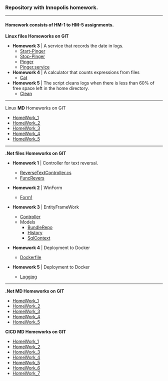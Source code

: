 ### Repository with __Innopolis__ homework.
___

#### Homework consists of HM-1 to HM-5 assignments.

**Linux files Homeworks on GIT**

* __Homework 3__ | A service that records the date in logs.
  * [Start-Pinger](https://github.com/AyuBBlack/Devops/blob/main/Linux/start-pinger.sh)
  * [Stop-Pinger](https://github.com/AyuBBlack/Devops/blob/main/Linux/stop-pinger.sh)
  * [Pinger](https://github.com/AyuBBlack/Devops/blob/main/Linux/pinger.sh)
  * [Pinger.service](https://github.com/AyuBBlack/Devops/blob/main/Linux/pinger.service)
* __Homework 4__ | A calculator that counts expressions from files
  * [Cat](https://github.com/AyuBBlack/Devops/blob/main/Linux/cat.sh)
* __Homework 5__ | The script cleans logs when there is less than 60% of free space left in the home directory.
  * [Clean](https://github.com/AyuBBlack/Devops/blob/main/Linux/clean.sh)

___

Linux **MD** Homeworks on GIT

* [HomeWork_1](https://github.com/AyuBBlack/Devops/blob/main/Linux/HomeWorks/HM_1.md)
* [HomeWork_2](https://github.com/AyuBBlack/Devops/blob/main/Linux/HomeWorks/HM_2.md)
* [HomeWork_3](https://github.com/AyuBBlack/Devops/blob/main/Linux/HomeWorks/HM_3.md)
* [HomeWork_4](https://github.com/AyuBBlack/Devops/blob/main/Linux/HomeWorks/HM_4.md)
* [HomeWork_5](https://github.com/AyuBBlack/Devops/blob/main/Linux/HomeWorks/HM_5.md)

___

**.Net files Homeworks on GIT**
* __Homework 1__ | Controller for text reversal.
  * [ReverseTextController.cs](https://github.com/AyuBBlack/Devops/blob/main/DotNet/ReverseTextApi/ReverseTextApi/Controllers/ReverseTextController.cs)
  * [FuncRevers](https://github.com/AyuBBlack/Devops/blob/main/DotNet/ReverseTextApi/ReverseTextApi/Models/FuncRevers.cs)

* __Homework 2__ | WinForm
  * [Form1](https://github.com/AyuBBlack/Devops/blob/main/DotNet/WinFormsApp/WinFormsApp/Form1.cs)

* __Homework 3__ | EntityFrameWork
  * [Controller](https://github.com/AyuBBlack/Devops/blob/main/DotNet/SqlBundle/SqlBundle/Controllers/BundleRun.cs)
  * Models
    * [BundleRepo](https://github.com/AyuBBlack/Devops/blob/main/DotNet/SqlBundle/SqlBundle/Models/BundleRepo.cs)
    * [History](https://github.com/AyuBBlack/Devops/blob/main/DotNet/SqlBundle/SqlBundle/Models/History.cs)  
    * [SqlContext](https://github.com/AyuBBlack/Devops/blob/main/DotNet/SqlBundle/SqlBundle/Models/SqlContext.cs)  
* __Homework 4__ | Deployment to Docker
  * [Dockerfile](https://github.com/AyuBBlack/Devops/blob/main/DotNet/SqlBundle_Docker/SqlBundle/Dockerfile)

* __Homework 5__ | Deployment to Docker
  * [Logging](https://github.com/AyuBBlack/Devops/tree/main/DotNet/SqlBundle_Custom_Logger/SqlBundle/Logging)
___

**.Net **MD** Homeworks on GIT**

* [HomeWork_1](https://github.com/AyuBBlack/Devops/blob/main/DotNet/HomeWorks/HW_1.md)
* [HomeWork_2](https://github.com/AyuBBlack/Devops/blob/main/DotNet/HomeWorks/HW_2.md)
* [HomeWork_3](https://github.com/AyuBBlack/Devops/blob/main/DotNet/HomeWorks/HW_3.md)
* [HomeWork_4](https://github.com/AyuBBlack/Devops/blob/main/DotNet/HomeWorks/HW_4.md)
* [HomeWork_5](https://github.com/AyuBBlack/Devops/blob/main/DotNet/HomeWorks/HW_5.md)

**CICD **MD** Homeworks on GIT**

* [HomeWork_1](https://github.com/AyuBBlack/Devops/blob/main/CICD/HW_1.md)
* [HomeWork_2](https://github.com/AyuBBlack/Devops/blob/main/CICD/HW_2.MD)
* [HomeWork_3](https://github.com/AyuBBlack/Devops/blob/main/CICD/HW_3.MD)
* [HomeWork_4](https://github.com/AyuBBlack/Devops/blob/main/CICD/HW_4.MD)
* [HomeWork_5](https://github.com/AyuBBlack/Devops/blob/main/CICD/HW_5.MD)
* [HomeWork_6](https://github.com/AyuBBlack/Devops/blob/main/CICD/HW_6.MD)
* [HomeWork_7](https://github.com/AyuBBlack/Devops/blob/main/CICD/HW_7.MD)

